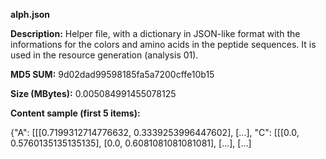 **alph.json**

**Description:**	Helper file, with a dictionary in JSON-like format with the informations for the colors and 
                        amino acids in the peptide sequences. It is used in the resource generation (analysis 01).

**MD5 SUM:**	9d02dad99598185fa5a7200cffe10b15

**Size (MBytes):**	0.005084991455078125

**Content sample (first 5 items):**

{"A": [[[0.7199312714776632, 0.3339253996447602], [...],
 "C": [[[0.0, 0.5760135135135135], [0.0, 0.6081081081081081], [...],
[...]
